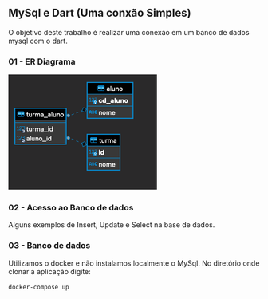 ## MySql e Dart (Uma conxão Simples)
O objetivo deste trabalho é realizar uma conexão em um banco de dados mysql com o dart.

### 01 - ER Diagrama
![](assets/images/er.png)


### 02 - Acesso ao Banco de dados
Alguns exemplos de Insert, Update e Select na base de dados. 


### 03 - Banco de dados
Utilizamos o docker e não instalamos localmente o MySql. No diretório onde clonar a aplicação digite:

```
docker-compose up
```

